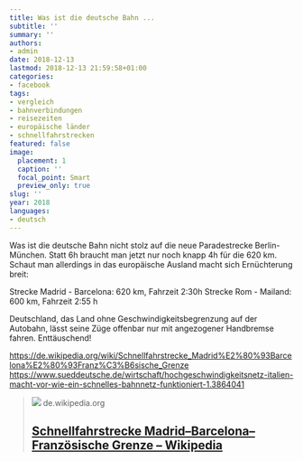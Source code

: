 ```yaml
---
title: Was ist die deutsche Bahn ...
subtitle: ''
summary: ''
authors:
- admin
date: 2018-12-13
lastmod: 2018-12-13 21:59:58+01:00
categories:
- facebook
tags:
- vergleich
- bahnverbindungen
- reisezeiten
- europäische länder
- schnellfahrstrecken
featured: false
image:
  placement: 1
  caption: ''
  focal_point: Smart
  preview_only: true
slug: ''
year: 2018
languages:
- deutsch
---
```


Was ist die deutsche Bahn nicht stolz auf die neue Paradestrecke Berlin-München. Statt 6h braucht man jetzt nur noch knapp 4h für die 620 km. Schaut man allerdings in das europäische Ausland macht sich Ernüchterung breit:

Strecke Madrid - Barcelona: 620 km, Fahrzeit 2:30h
Strecke Rom - Mailand: 600 km, Fahrzeit 2:55 h

Deutschland, das Land ohne Geschwindigkeitsbegrenzung auf der Autobahn, lässt seine Züge offenbar nur mit angezogener Handbremse fahren. Enttäuschend!

https://de.wikipedia.org/wiki/Schnellfahrstrecke_Madrid%E2%80%93Barcelona%E2%80%93Franz%C3%B6sische_Grenze
https://www.sueddeutsche.de/wirtschaft/hochgeschwindigkeitsnetz-italien-macht-vor-wie-ein-schnelles-bahnnetz-funktioniert-1.3864041
> [![](https://upload.wikimedia.org/wikipedia/commons/thumb/a/ac/AVE_Madrid-Barcelone.png/1200px-AVE_Madrid-Barcelone.png)](https://de.wikipedia.org/wiki/Schnellfahrstrecke_Madrid%E2%80%93Barcelona%E2%80%93Franz%C3%B6sische_Grenze)
> de.wikipedia.org
> ## [Schnellfahrstrecke Madrid–Barcelona–Französische Grenze – Wikipedia](https://de.wikipedia.org/wiki/Schnellfahrstrecke_Madrid%E2%80%93Barcelona%E2%80%93Franz%C3%B6sische_Grenze)
>
